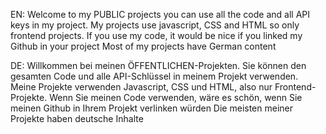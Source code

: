 EN:
Welcome to my PUBLIC projects you can use all the code and all API keys in my project.
My projects use javascript, CSS and HTML so only frontend projects.
If you use my code, it would be nice if you linked my Github in your project
Most of my projects have German content

DE:
Willkommen bei meinen ÖFFENTLICHEN-Projekten. Sie können den gesamten Code und alle API-Schlüssel in meinem Projekt verwenden.
Meine Projekte verwenden Javascript, CSS und HTML, also nur Frontend-Projekte.
Wenn Sie meinen Code verwenden, wäre es schön, wenn Sie meinen Github in Ihrem Projekt verlinken würden
Die meisten meiner Projekte haben deutsche Inhalte
